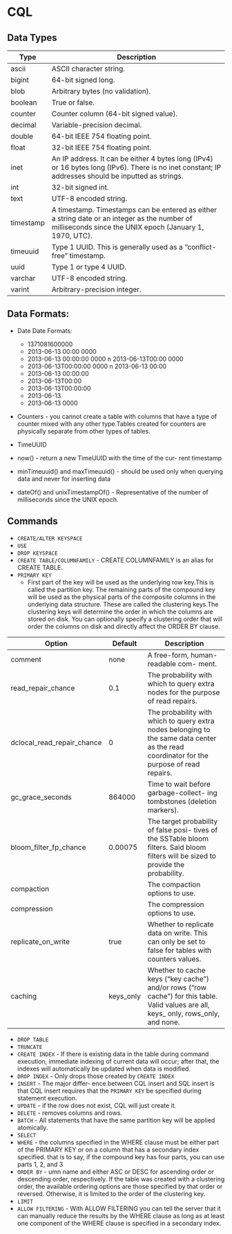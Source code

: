 # CQL

## Data Types

| Type | Description                |
| -------- | -----------------------|
| ascii | ASCII character string. |    
| bigint | 64-bit signed long. |    
| blob | Arbitrary bytes (no validation). |    
| boolean | True or false. |    
| counter | Counter column (64-bit signed value). |    
| decimal | Variable-precision decimal. |    
| double | 64-bit IEEE 754 floating point. |    
| float | 32-bit IEEE 754 floating point. |    
| inet | An IP address. It can be either 4 bytes long (IPv4) or 16 bytes long (IPv6). There is no inet constant; IP addresses should be inputted as strings. |    
| int | 32-bit signed int. |    
| text | UTF-8 encoded string. |    
| timestamp | A timestamp. Timestamps can be entered as either a string date or an integer as the number of milliseconds since the UNIX epoch (January 1, 1970, UTC). |    
| timeuuid | Type 1 UUID. This is generally used as a “conflict-free” timestamp. |    
| uuid | Type 1 or type 4 UUID. |    
| varchar | UTF-8 encoded string. |    
| varint | Arbitrary-precision integer. |   

## Data Formats:

- Date
Date Formats:
    * 1371081600000
    * 2013-06-13 00:00 0000
    * 2013-06-13 00:00:00 0000 n 2013-06-13T00:00 0000
    * 2013-06-13T00:00:00 0000 n 2013-06-13 00:00
    * 2013-06-13 00:00:00
    * 2013-06-13T00:00
    * 2013-06-13T00:00:00
    * 2013-06-13
    * 2013-06-13 0000

- Counters - you cannot create a table with columns that have a type of counter mixed with any other type.Tables created for counters are physically separate from other types of tables.
- TimeUUID
- now() - return a new TimeUUID with the time of the cur- rent timestamp
- minTimeuuid() and maxTimeuuid() - should be used only when querying data and never for inserting data
- dateOf() and unixTimestampOf() - Representative of the number of milliseconds since the UNIX epoch.

## Commands
- `CREATE/ALTER KEYSPACE`
- `USE`
- `DROP KEYSPACE`
- `CREATE TABLE/COLUMNFAMILY` - CREATE COLUMNFAMILY is an alias for CREATE TABLE.
- `PRIMARY KEY` 
    * First part of the key will be used as the underlying row key.This is called the partition key.
The remaining parts of the compound key will be used as the physical parts of the composite columns in the underlying data structure.
These are called the clustering keys.The clustering keys will determine the order in which the columns are stored on disk.
You can optionally specify a clustering order that will order the columns on disk and directly affect the ORDER BY clause. 

| Option | Default | Description |
| ------ | --------- | ------------|
| comment | none | A free-form, human-readable com- ment. |  
| read_repair_chance | 0.1 | The probability with which to query extra nodes for the purpose of read repairs. |  
| dclocal_read_repair_chance | 0 | The probability with which to query extra nodes belonging to the same data center as the read coordinator for the purpose of read repairs. |  
| gc_grace_seconds | 864000 | Time to wait before garbage-collect- ing tombstones (deletion markers). |  
| bloom_filter_fp_chance | 0.00075 | The target probability of false posi- tives of the SSTable bloom filters. Said bloom filters will be sized to provide the probability. | 
| compaction |  | The compaction options to use. | 
| compression |  | The compression options to use. | 
| replicate_on_write | true | Whether to replicate data on write. This can only be set to false for tables with counters values. | 
| caching | keys_only | Whether to cache keys (“key cache”) and/or rows (“row cache”) for this table. Valid values are all, keys_ only, rows_only, and none. | 

- `DROP TABLE`
- `TRUNCATE`
- `CREATE INDEX` - If there is existing data in the table during command execution, immediate indexing of current data will occur; after that, the indexes will automatically be updated when data is modified.
- `DROP INDEX` - Only drops those created by `CREATE INDEX`
- `INSERT` - The major differ- ence between CQL insert and SQL insert is that CQL insert requires that the `PRIMARY KEY` be specified during statement execution.
- `UPDATE` - if the row does not exist, CQL will just create it.
- `DELETE` - removes columns and rows.
- `BATCH` - All statements that have the same partition key will be applied atomically.
- `SELECT`
- `WHERE` - the columns specified in the WHERE clause must be either part of the PRIMARY KEY or on a column that has a secondary index specified. that is to say, if the compound key has four parts, you can use parts 1, 2, and 3
- `ORDER BY` - umn name and either ASC or DESC for ascending order or descending order, respectively. If the table was created with a clustering order, the available ordering options are those specified by that order or reversed. Otherwise, it is limited to the order of the clustering key.
- `LIMIT`
- `ALLOW FILTERING` - With ALLOW FILTERING you can tell the server that it can manually reduce the results by the WHERE clause as long as at least one component of the WHERE clause is specified in a secondary index.
